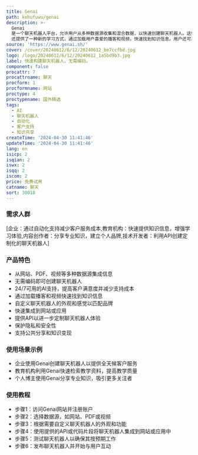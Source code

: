 ```yaml
---
title: Genai
path: kehufuwu/genai
description: >-
  Genai
  是一个聊天机器人平台，允许用户从多种数据源收集和混合数据，以快速创建聊天机器人。这些聊天机器人能够根据提供的数据回答用户问题，无需编程知识，即可实现24/7的客户支持，提高客户满意度，并降低支持成本。此外，Genai
  还提供了一种新的学习方式，通过加载用户喜爱的播客和视频，快速找到知识信息。用户还可以通过平台分享自己的知识，并通过创建聊天机器人来增长受众和建立长期关系。
source: 'https://www.genai.sh/'
cover: /cover/20240612/6/12/20240612_be7ccfbd.jpg
logo: /logo/20240612/6/12/20240612_1a5bd9b3.jpg
label: 快速构建聊天机器人，无需编码。
component: false
procattr: 7
procattrname: 聊天
procform: 1
procformname: 网站
proctype: 4
proctypename: 国外精选
tags:
  - AI
  - 聊天机器人
  - 自动化
  - 客户支持
  - 知识共享
createTime: '2024-04-30 11:41:46'
updateTime: '2024-04-30 11:41:46'
lang: en
isicp: 2
isqian: 2
iswx: 2
isqq: 2
iscom: 2
price: 免费试用
catname: 聊天
sort: 30018
---
```




### 需求人群
[企业：通过自动化支持减少客户服务成本,教育机构：快速提供知识信息，增强学习体验,内容创作者：分享专业知识，建立个人品牌,技术开发者：利用API创建定制化的聊天机器人]

### 产品特色
- 从网站、PDF、视频等多种数据源集成信息
- 无需编码即可创建聊天机器人
- 24/7可用的AI支持，提高客户满意度并减少支持成本
- 通过加载播客和视频快速找到知识信息
- 自定义聊天机器人的外观和感觉以匹配品牌
- 快速集成到网站或应用
- 提供API以进一步定制聊天机器人体验
- 保护隐私和安全性
- 支持公共分享和知识变现

### 使用场景示例
- 企业使用Genai创建聊天机器人以提供全天候客户服务
- 教育机构利用Genai快速检索教学资料，提高教学质量
- 个人博主使用Genai分享专业知识，吸引更多关注者

### 使用教程
- 步骤1：访问Genai网站并注册账户
- 步骤2：选择数据源，如网站、PDF或视频
- 步骤3：根据需要自定义聊天机器人的外观和功能
- 步骤4：使用提供的API或代码片段将聊天机器人集成到网站或应用中
- 步骤5：测试聊天机器人以确保其按预期工作
- 步骤6：发布聊天机器人并开始与用户互动

  
